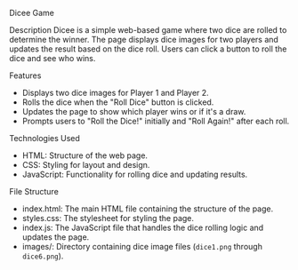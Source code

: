 Dicee Game

Description
Dicee is a simple web-based game where two dice are rolled to determine the winner. The page displays dice images for two players and updates the result based on the dice roll. Users can click a button to roll the dice and see who wins.

Features
- Displays two dice images for Player 1 and Player 2.
- Rolls the dice when the "Roll Dice" button is clicked.
- Updates the page to show which player wins or if it's a draw.
- Prompts users to "Roll the Dice!" initially and "Roll Again!" after each roll.

Technologies Used
- HTML: Structure of the web page.
- CSS: Styling for layout and design.
- JavaScript: Functionality for rolling dice and updating results.

File Structure
- index.html: The main HTML file containing the structure of the page.
- styles.css: The stylesheet for styling the page.
- index.js: The JavaScript file that handles the dice rolling logic and updates the page.
- images/: Directory containing dice image files (`dice1.png` through `dice6.png`).
